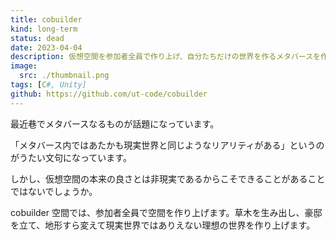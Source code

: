 ```yaml
---
title: cobuilder
kind: long-term
status: dead
date: 2023-04-04
description: 仮想空間を参加者全員で作り上げ、自分たちだけの世界を作るメタバースを作ります
image:
  src: ./thumbnail.png
tags: [C#, Unity]
github: https://github.com/ut-code/cobuilder
---
```


最近巷でメタバースなるものが話題になっています。

「メタバース内ではあたかも現実世界と同じようなリアリティがある」というのがうたい文句になっています。

しかし、仮想空間の本来の良さとは非現実であるからこそできることがあることではないでしょうか。

cobuilder 空間では、参加者全員で空間を作り上げます。草木を生み出し、豪邸を立て、地形すら変えて現実世界ではありえない理想の世界を作り上げます。
